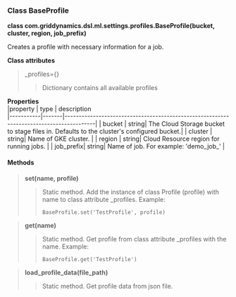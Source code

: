 ### Class BaseProfile

**class com.griddynamics.dsl.ml.settings.profiles.BaseProfile(bucket, cluster, region, job_prefix)**

Creates a profile with necessary information for a job.

**Class attributes**   
> _profiles={} 
> > Dictionary contains all available profiles   

**Properties**  
|property   | type  | description                                                                           
|-----------|-------|-----------------------------------------------------------------------------------------|
| bucket    | string| The Cloud Storage bucket to stage files in. Defaults to the cluster's configured bucket.|
| cluster   | string| Name of GKE cluster.                                                                    |
| region    | string| Cloud Resource region for running jobs.                                                 |
| job_prefix| string| Name of job. For example:  'demo_job_'                                                  |

#### Methods
> **set(name, profile)**
> > Static method. Add the instance of class Profile (profile) with name to class attribute _profiles. Example:  
> > 
> >     BaseProfile.set('TestProfile', profile) 

> **get(name)**
> > Static method. Get profile from class attribute _profiles with the name. Example:  
> > 
> >     BaseProfile.get('TestProfile')    

> **load_profile_data(file_path)**
> > Static method. Get profile data from json file.
